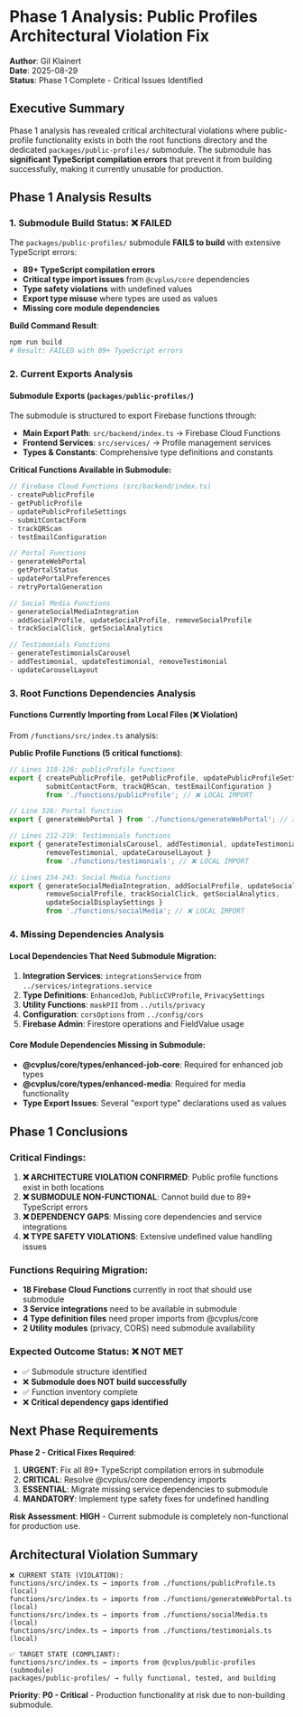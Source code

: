 # Phase 1 Analysis: Public Profiles Architectural Violation Fix

**Author**: Gil Klainert  
**Date**: 2025-08-29  
**Status**: Phase 1 Complete - Critical Issues Identified  

## Executive Summary

Phase 1 analysis has revealed critical architectural violations where public-profile functionality exists in both the root functions directory and the dedicated `packages/public-profiles/` submodule. The submodule has **significant TypeScript compilation errors** that prevent it from building successfully, making it currently unusable for production.

## Phase 1 Analysis Results

### 1. Submodule Build Status: ❌ FAILED

The `packages/public-profiles/` submodule **FAILS to build** with extensive TypeScript errors:
- **89+ TypeScript compilation errors**
- **Critical type import issues** from `@cvplus/core` dependencies
- **Type safety violations** with undefined values
- **Export type misuse** where types are used as values
- **Missing core module dependencies** 

**Build Command Result**:
```bash
npm run build
# Result: FAILED with 89+ TypeScript errors
```

### 2. Current Exports Analysis

#### Submodule Exports (`packages/public-profiles/`)
The submodule is structured to export Firebase functions through:
- **Main Export Path**: `src/backend/index.ts` → Firebase Cloud Functions
- **Frontend Services**: `src/services/` → Profile management services  
- **Types & Constants**: Comprehensive type definitions and constants

**Critical Functions Available in Submodule:**
```typescript
// Firebase Cloud Functions (src/backend/index.ts)
- createPublicProfile
- getPublicProfile
- updatePublicProfileSettings
- submitContactForm
- trackQRScan
- testEmailConfiguration

// Portal Functions
- generateWebPortal
- getPortalStatus
- updatePortalPreferences
- retryPortalGeneration

// Social Media Functions
- generateSocialMediaIntegration
- addSocialProfile, updateSocialProfile, removeSocialProfile
- trackSocialClick, getSocialAnalytics

// Testimonials Functions
- generateTestimonialsCarousel
- addTestimonial, updateTestimonial, removeTestimonial
- updateCarouselLayout
```

### 3. Root Functions Dependencies Analysis

#### Functions Currently Importing from Local Files (❌ Violation)
From `/functions/src/index.ts` analysis:

**Public Profile Functions (5 critical functions)**:
```typescript
// Lines 118-126: publicProfile functions
export { createPublicProfile, getPublicProfile, updatePublicProfileSettings, 
         submitContactForm, trackQRScan, testEmailConfiguration } 
         from './functions/publicProfile'; // ❌ LOCAL IMPORT

// Line 326: Portal function  
export { generateWebPortal } from './functions/generateWebPortal'; // ❌ LOCAL IMPORT

// Lines 212-219: Testimonials functions
export { generateTestimonialsCarousel, addTestimonial, updateTestimonial, 
         removeTestimonial, updateCarouselLayout } 
         from './functions/testimonials'; // ❌ LOCAL IMPORT

// Lines 234-243: Social Media functions
export { generateSocialMediaIntegration, addSocialProfile, updateSocialProfile, 
         removeSocialProfile, trackSocialClick, getSocialAnalytics, 
         updateSocialDisplaySettings } 
         from './functions/socialMedia'; // ❌ LOCAL IMPORT
```

### 4. Missing Dependencies Analysis

#### Local Dependencies That Need Submodule Migration:
1. **Integration Services**: `integrationsService` from `../services/integrations.service`
2. **Type Definitions**: `EnhancedJob`, `PublicCVProfile`, `PrivacySettings` 
3. **Utility Functions**: `maskPII` from `../utils/privacy`
4. **Configuration**: `corsOptions` from `../config/cors`
5. **Firebase Admin**: Firestore operations and FieldValue usage

#### Core Module Dependencies Missing in Submodule:
- **@cvplus/core/types/enhanced-job-core**: Required for enhanced job types
- **@cvplus/core/types/enhanced-media**: Required for media functionality
- **Type Export Issues**: Several "export type" declarations used as values

## Phase 1 Conclusions

### Critical Findings:
1. **❌ ARCHITECTURE VIOLATION CONFIRMED**: Public profile functions exist in both locations
2. **❌ SUBMODULE NON-FUNCTIONAL**: Cannot build due to 89+ TypeScript errors  
3. **❌ DEPENDENCY GAPS**: Missing core dependencies and service integrations
4. **❌ TYPE SAFETY VIOLATIONS**: Extensive undefined value handling issues

### Functions Requiring Migration:
- **18 Firebase Cloud Functions** currently in root that should use submodule
- **3 Service integrations** need to be available in submodule  
- **4 Type definition files** need proper imports from @cvplus/core
- **2 Utility modules** (privacy, CORS) need submodule availability

### Expected Outcome Status: ❌ NOT MET
- ✅ Submodule structure identified
- ❌ **Submodule does NOT build successfully**  
- ✅ Function inventory complete
- ❌ **Critical dependency gaps identified**

## Next Phase Requirements

**Phase 2 - Critical Fixes Required**:
1. **URGENT**: Fix all 89+ TypeScript compilation errors in submodule
2. **CRITICAL**: Resolve @cvplus/core dependency imports 
3. **ESSENTIAL**: Migrate missing service dependencies to submodule
4. **MANDATORY**: Implement type safety fixes for undefined handling

**Risk Assessment**: **HIGH** - Current submodule is completely non-functional for production use.

## Architectural Violation Summary

```
❌ CURRENT STATE (VIOLATION):
functions/src/index.ts → imports from ./functions/publicProfile.ts (local)
functions/src/index.ts → imports from ./functions/generateWebPortal.ts (local)
functions/src/index.ts → imports from ./functions/socialMedia.ts (local)  
functions/src/index.ts → imports from ./functions/testimonials.ts (local)

✅ TARGET STATE (COMPLIANT):
functions/src/index.ts → imports from @cvplus/public-profiles (submodule)
packages/public-profiles/ → fully functional, tested, and building
```

**Priority**: **P0 - Critical** - Production functionality at risk due to non-building submodule.